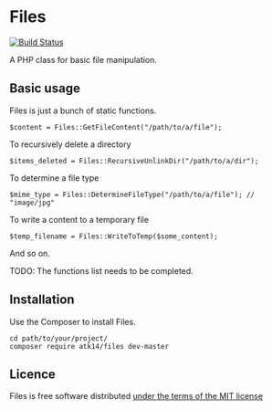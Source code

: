 Files
=====

[![Build Status](https://travis-ci.org/atk14/Files.svg?branch=master)](https://travis-ci.org/atk14/Files)

A PHP class for basic file manipulation.

Basic usage
-----------

Files is just a bunch of static functions.

    $content = Files::GetFileContent("/path/to/a/file");

To recursively delete a directory

    $items_deleted = Files::RecursiveUnlinkDir("/path/to/a/dir");

To determine a file type

    $mime_type = Files::DetermineFileType("/path/to/a/file"); // "image/jpg"

To write a content to a temporary file

    $temp_filename = Files::WriteToTemp($some_content);

And so on.

TODO: The functions list needs to be completed.

Installation
------------

Use the Composer to install Files.

    cd path/to/your/project/
    composer require atk14/files dev-master

Licence
-------

Files is free software distributed [under the terms of the MIT license](http://www.opensource.org/licenses/mit-license)
